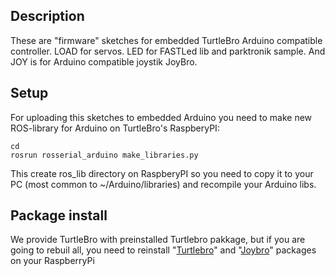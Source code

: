 ## Description

These are "firmware" sketches for embedded TurtleBro Arduino compatible controller. LOAD for servos. LED for FASTLed lib and parktronik sample. And JOY is for Arduino compatible joystik JoyBro.

## Setup

For uploading this sketches to embedded Arduino you need to make new ROS-library for Arduino on TurtleBro's RaspberyPI:
```
cd 
rosrun rosserial_arduino make_libraries.py
```
This create ros_lib directory on RaspberyPI so you need to copy it to your PC (most common to ~/Arduino/libraries) and recompile your Arduino libs.

## Package install

We provide TurtleBro with preinstalled Turtlebro pakkage, but if you are going to rebuil all, you need to reinstall  "[Turtlebro](https://github.com/voltbro/turtlebro)" and "[Joybro](https://github.com/voltbro/joybro)" packages on your RaspberryPi
